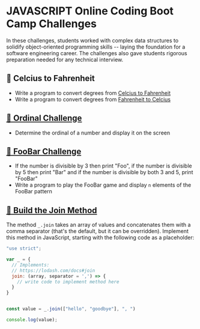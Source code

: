 # JAVASCRIPT Online Coding Boot Camp Challenges

In these challenges, students worked with complex data structures to solidify object-oriented programming skills -- 
laying the foundation for a software engineering career. The challenges also gave students rigorous preparation 
needed for any technical interview.



## 🧮 Celcius to Fahrenheit
* Write a program to convert degrees from [Celcius to Fahrenheit](https://github.com/AnaBoca/bootcamp-javascript-challenges/blob/master/js-challenges/cel2fah.js)
* Write a program to convert degrees from [Fahrenheit to Celcius](https://github.com/AnaBoca/bootcamp-javascript-challenges/blob/master/js-challenges/fah2cel.js)


## [🧮 Ordinal Challenge](https://github.com/AnaBoca/bootcamp-javascript-challenges/blob/master/js-challenges/ordinal_challenge.js)
* Determine the ordinal of a number and display it on the screen


## [🧮 FooBar Challenge](https://github.com/AnaBoca/bootcamp-javascript-challenges/blob/master/js-challenges/foobar_challenge.js)
* If the number is divisible by 3 then print "Foo", if the number is divisible by 5 then print "Bar" and if the number is divisible by both 3 and 5, print "FooBar"
* Write a program to play the FooBar game and display `n` elements of the FooBar pattern


## [🧮 Build the Join Method](https://github.com/AnaBoca/bootcamp-javascript-challenges/blob/master/js-challenges/join.js)
The method `_.join` takes an array of values and concatenates them with a comma separator (that's the default, but it can be overridden). Implement this method in JavaScript, starting with the following code as a placeholder:  

```javascript
"use strict";

var _ = {
  // Implements:
  // https://lodash.com/docs#join
  join: (array, separator = ',') => {
    // write code to implement method here
  }
}


const value = _.join(["hello", "goodbye"], ", ")

console.log(value);
```  
